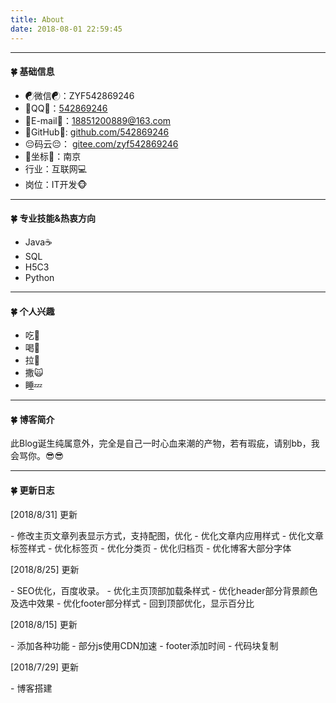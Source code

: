 ```yaml
---
title: About
date: 2018-08-01 22:59:45
---
```

<hr>
<h4 id="🍀-基础信息"><a href="#🍀-基础信息" class="headerlink" title="🍀 基础信息"></a>🍀 基础信息</h4>

- ☯微信☯：ZYF542869246
- 🐧QQ🐧：<a href="tencent://AddContact/?fromId=45&fromSubId=1&subcmd=all&uin=542869246&website=www.oicqzone.com">542869246</a>
- 📧E-mail📧：18851200889@163.com
- 😤GitHub😤: [github.com/542869246](http://github.com/542869246 "github.com/542869246")
- 😔码云😔： [gitee.com/zyf542869246](https://gitee.com/zyf542869246 "gitee.com/zyf542869246")
- 🚀坐标🚀：南京
- 行业：互联网💻
- 岗位：IT开发🐵

<hr>
<h4 id="🍀-专业技能-amp-热衷方向"><a href="#🍀-专业技能-amp-热衷方向" class="headerlink" title="🍀 专业技能&amp;热衷方向"></a>🍀 专业技能&amp;热衷方向</h4>

- Java☕
- SQL
- H5C3
- Python

<hr>
<h4 id="🍀-个人兴趣"><a href="#🍀-个人兴趣" class="headerlink" title="🍀 个人兴趣"></a>🍀 个人兴趣</h4>

- 吃🍗
- 喝🍹
- 拉💩
- 撒🙀
- 睡💤

<hr>
<h4 id="🍀-博客简介"><a href="#🍀-博客简介" class="headerlink" title="🍀 博客简介"></a>🍀 博客简介</h4>

<a>此Blog诞生纯属意外，完全是自己一时心血来潮的产物，若有瑕疵，请别bb，我会骂你。</a>😎😎

<hr>
<h4 id="🍀-更新日志"><a href="#🍀-更新日志" class="headerlink" title="🍀 更新日志"></a>🍀 更新日志</h4>

<div class="note success"><p>[2018/8/31] 更新</p></div>
- 修改主页文章列表显示方式，支持配图，优化
- 优化文章内应用样式
- 优化文章标签样式
- 优化标签页
- 优化分类页
- 优化归档页
- 优化博客大部分字体

<div class="note success"><p>[2018/8/25] 更新</p></div>
- SEO优化，百度收录。
- 优化主页顶部加载条样式
- 优化header部分背景颜色及选中效果
- 优化footer部分样式
- 回到顶部优化，显示百分比

<div class="note success"><p>[2018/8/15] 更新</p></div>
- 添加各种功能
- 部分js使用CDN加速
- footer添加时间
- 代码块复制

<div class="note success"><p>[2018/7/29] 更新</p></div>
- 博客搭建


